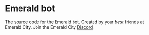# Emerald bot

The source code for the Emerald bot. Created by your *best* friends at Emerald City. Join the Emerald City [Discord](https://discord.gg/emeraldcity).      
   
             